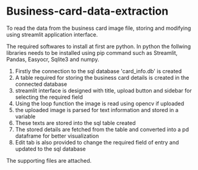 # Business-card-data-extraction
To read the data from the business card image file, storing and modifying using streamlit application interface. 

The required softwares to install at first are python.
In python the follwing libraries needs to be installed using pip command such as Streamlit, Pandas, Easyocr, Sqlite3 and numpy.

1. Firstly the connection to the sql database 'card_info.db' is created
2. A table required for storing the business card details is created in the connected database
3. streamlit interface is designed with title, upload button and sidebar for selecting the required field
4. Using the loop function the image is read using opencv if uploaded
5. the uploaded image is parsed for text information and stored in a variable
6. These texts are stored into the sql table created
7. The stored details are fetched from the table and converted into a pd dataframe for better visualization
8. Edit tab is also provided to change the required field of entry and updated to the sql database

The supporting files are attached.
